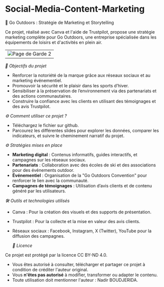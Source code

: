 # Social-Media-Content-Marketing

🌿 Go Outdoors : Stratégie de Marketing et Storytelling

Ce projet, réalisé avec Canva et l'aide de Trustpilot, propose une stratégie marketing complète pour Go Outdoors, une entreprise spécialisée dans les équipements de loisirs et d'activités en plein air.

|            |
|:----------:|
| ![Page de Garde 2 ](https://github.com/user-attachments/assets/a8ceb705-9531-4394-a3db-5c4f176fe0c1) |


*🎯 Objectifs du projet*

- Renforcer la notoriété de la marque grâce aux réseaux sociaux et au marketing événementiel.
- Promouvoir la sécurité et le plaisir dans les sports d’hiver.
- Sensibiliser à la préservation de l’environnement via des partenariats et des actions communautaires.
- Construire la confiance avec les clients en utilisant des témoignages et des avis Trustpilot.

*⚙️ Comment utiliser ce projet ?*

- Téléchargez le fichier sur github.
- Parcourez les différentes slides pour explorer les données, comparer les indicateurs, et suivre le cheminement narratif du projet.

  
*⚙️ Stratégies mises en place*

- **Marketing digital** : Contenus informatifs, guides interactifs, et campagnes sur les réseaux sociaux.
- **Partenariats** : Collaboration avec des écoles de ski et des associations pour des événements outdoor.
- **Événementiel** : Organisation de la "Go Outdoors Convention" pour renforcer le lien avec la communauté.
- **Campagnes de témoignages** : Utilisation d’avis clients et de contenu généré par les utilisateurs.
  
*🛠️ Outils et technologies utilisés*

- Canva : Pour la création des visuels et des supports de présentation.
- Trustpilot : Pour la collecte et la mise en valeur des avis clients.
- Réseaux sociaux : Facebook, Instagram, X (Twitter), YouTube pour la diffusion des campagnes.

  *📄 Licence*

Ce projet est protégé par la licence CC BY-ND 4.0.

- Vous êtes autorisé à consulter, télécharger et partager ce projet à condition de créditer l'auteur original.
- Vous **n'êtes pas autorisé** à modifier, transformer ou adapter le contenu.
- Toute utilisation doit mentionner l'auteur : Nadir BOUDJERIDA.
